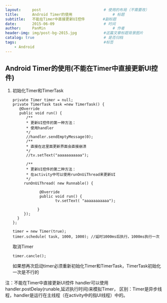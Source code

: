 ```yaml
---
layout:     post                            # 使用的布局（不需要改）
title:      Android Timer的使用                  # 标题
subtitle:   不能在Timer中直接更新UI控件        #副标题
date:       2015-06-09                      # 时间
author:     PanMin                              # 作者
header-img: img/post-bg-2015.jpg            #这篇文章标题背景图片
catalog: true                               # 是否归档
tags:                                       #标签
    - Android
---
```



## Android Timer的使用(不能在Timer中直接更新UI控件)

1. 初始化Timer和TimerTask
	```
	private Timer timer = null;
    private TimerTask task =new TimerTask() {
       @Override
       public void run() {
          /**
          * 更新UI控件的第一种方法：
          * 使用handler
          */
          //handler.sendEmptyMessage(0);
          /**
          * 直接在这里面更新界面会直接崩溃
          */
          //tv.setText("aaaaaaaaaaa");
         
          /**
          * 更新UI控件的第二种方法：
          * 在activity中可以使用runOnUiThread来更新UI
          */
         runOnUiThread( new Runnable() {
               
                @Override
                public void run() {
                       tv.setText( "aaaaaaaaaaa");
                      
               }
         });
      }
   	};     
	```

	```
	timer = new Timer(true);
    timer.schedule( task, 1000, 1000); //延时1000ms后执行，1000ms执行一次
	```
	取消Timer
	```
    timer.cancle();
	```

	如果想再次启动timer必须重新初始化Timer和TimerTask，TimerTask初始化一次是不行的

注：不能在Timer中直接更新UI控件
handler可以使用handler.postDelay(runable,延迟执行时间)来模拟Timer，
区别：Timer是异步线程，handler是运行在主线程（在activity中的指UI线程）中的。